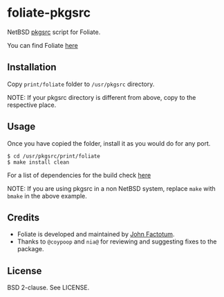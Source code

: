 foliate-pkgsrc
==============

NetBSD [pkgsrc][4] script for Foliate.

You can find Foliate [here][1]

Installation
------------

Copy `print/foliate` folder to `/usr/pkgsrc` directory.

NOTE: If your pkgsrc directory is different from above, copy to the respective
place.

Usage
-----

Once you have copied the folder, install it as you would do for any port.

`$ cd /usr/pkgsrc/print/foliate`<br>
`$ make install clean`

For a list of dependencies for the build check [here][2]

NOTE: If you are using pkgsrc in a non NetBSD system, replace `make` with
`bmake` in the above example.

Credits
-------

* Foliate is developed and maintained by [John Factotum][3].
* Thanks to `@coypoop` and `nia@` for reviewing and suggesting fixes to the
  package.

License
-------

BSD 2-clause. See LICENSE.

[1]: https://johnfactotum.github.io/foliate/
[2]: https://github.com/johnfactotum/foliate#installation
[3]: https://github.com/johnfactotum
[4]: http://pkgsrc.se/print/foliate
